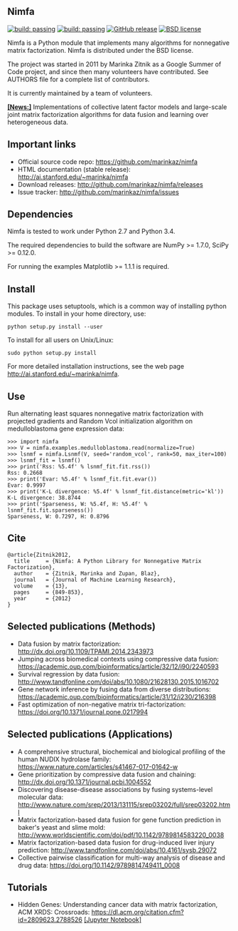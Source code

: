 Nimfa
-----

[![build: passing](https://img.shields.io/travis/marinkaz/nimfa.svg)](https://travis-ci.org/marinkaz/nimfa)
[![build: passing](https://coveralls.io/repos/marinkaz/nimfa/badge.svg)](https://coveralls.io/github/marinkaz/nimfa?branch=master)
[![GitHub release](https://img.shields.io/github/release/marinkaz/nimfa.svg)](https://GitHub.com/marinkaz/nimfa/releases/)
[![BSD license](https://img.shields.io/badge/License-BSD-blue.svg)](https://opensource.org/licenses/BSD-3-Clause)

Nimfa is a Python module that implements many algorithms for nonnegative matrix factorization. Nimfa is distributed under the BSD license.

The project was started in 2011 by Marinka Zitnik as a Google Summer of Code project, and since
then many volunteers have contributed. See AUTHORS file for a complete list of contributors.

It is currently maintained by a team of volunteers.

[**[News:]**](https://github.com/marinkaz/scikit-fusion) Implementations of collective latent factor models and large-scale joint matrix factorization algorithms for data fusion and learning over heterogeneous data.

Important links
---------------

- Official source code repo: https://github.com/marinkaz/nimfa
- HTML documentation (stable release): http://ai.stanford.edu/~marinka/nimfa
- Download releases: http://github.com/marinkaz/nimfa/releases
- Issue tracker: http://github.com/marinkaz/nimfa/issues

Dependencies
------------

Nimfa is tested to work under Python 2.7 and Python 3.4.

The required dependencies to build the software are NumPy >= 1.7.0,
SciPy >= 0.12.0.

For running the examples Matplotlib >= 1.1.1 is required.

Install
-------

This package uses setuptools, which is a common way of installing
python modules. To install in your home directory, use:

    python setup.py install --user

To install for all users on Unix/Linux:
    
    sudo python setup.py install

For more detailed installation instructions,
see the web page http://ai.stanford.edu/~marinka/nimfa.

Use
---

Run alternating least squares nonnegative matrix factorization with projected gradients and Random Vcol initialization algorithm on medulloblastoma gene expression data:

    >>> import nimfa
    >>> V = nimfa.examples.medulloblastoma.read(normalize=True)
    >>> lsnmf = nimfa.Lsnmf(V, seed='random_vcol', rank=50, max_iter=100)
    >>> lsnmf_fit = lsnmf()
    >>> print('Rss: %5.4f' % lsnmf_fit.fit.rss())
    Rss: 0.2668
    >>> print('Evar: %5.4f' % lsnmf_fit.fit.evar())
    Evar: 0.9997
    >>> print('K-L divergence: %5.4f' % lsnmf_fit.distance(metric='kl'))
    K-L divergence: 38.8744
    >>> print('Sparseness, W: %5.4f, H: %5.4f' % lsnmf_fit.fit.sparseness())
    Sparseness, W: 0.7297, H: 0.8796


Cite
----

    @article{Zitnik2012,
      title     = {Nimfa: A Python Library for Nonnegative Matrix Factorization},
      author    = {Zitnik, Marinka and Zupan, Blaz},
      journal   = {Journal of Machine Learning Research},
      volume    = {13},
      pages     = {849-853},
      year      = {2012}
    }

Selected publications (Methods)
------------------------------

- Data fusion by matrix factorization: http://dx.doi.org/10.1109/TPAMI.2014.2343973
- Jumping across biomedical contexts using compressive data fusion: https://academic.oup.com/bioinformatics/article/32/12/i90/2240593
- Survival regression by data fusion: http://www.tandfonline.com/doi/abs/10.1080/21628130.2015.1016702
- Gene network inference by fusing data from diverse distributions: https://academic.oup.com/bioinformatics/article/31/12/i230/216398
- Fast optimization of non-negative matrix tri-factorization: https://doi.org/10.1371/journal.pone.0217994

Selected publications (Applications)
------------------------------------

- A comprehensive structural, biochemical and biological profiling of the human NUDIX hydrolase family: https://www.nature.com/articles/s41467-017-01642-w
- Gene prioritization by compressive data fusion and chaining: http://dx.doi.org/10.1371/journal.pcbi.1004552
- Discovering disease-disease associations by fusing systems-level molecular data: http://www.nature.com/srep/2013/131115/srep03202/full/srep03202.html
- Matrix factorization-based data fusion for gene function prediction in baker's yeast and slime mold: http://www.worldscientific.com/doi/pdf/10.1142/9789814583220_0038
- Matrix factorization-based data fusion for drug-induced liver injury prediction: http://www.tandfonline.com/doi/abs/10.4161/sysb.29072
- Collective pairwise classification for multi-way analysis of disease and drug data: https://doi.org/10.1142/9789814749411_0008

Tutorials
---------

- Hidden Genes: Understanding cancer data with matrix factorization, ACM XRDS: Crossroads: https://dl.acm.org/citation.cfm?id=2809623.2788526 [[Jupyter Notebook]](https://nbviewer.jupyter.org/github/marinkaz/nimfa-ipynb/blob/master/ICGC%20and%20Nimfa.ipynb)
